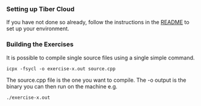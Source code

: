### Setting up Tiber Cloud

If you have not done so already, follow the instructions in the [README](../../README.md#get-started-working-on-the-exercises-on-intel-tiber-cloud) to set up your environment.

### Building the Exercises

It is possible to compile single source files using a single simple command.

`icpx -fsycl -o exercise-x.out source.cpp`

The source.cpp file is the one you want to compile.
The -o output is the binary you can then run on the machine e.g.

`./exercise-x.out`
